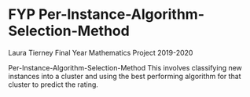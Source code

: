 # FYP Per-Instance-Algorithm-Selection-Method

Laura Tierney
Final Year Mathematics Project 
2019-2020

Per-Instance-Algorithm-Selection-Method
This involves classifying new instances into a cluster and using the best performing algorithm for that cluster to predict the rating.




